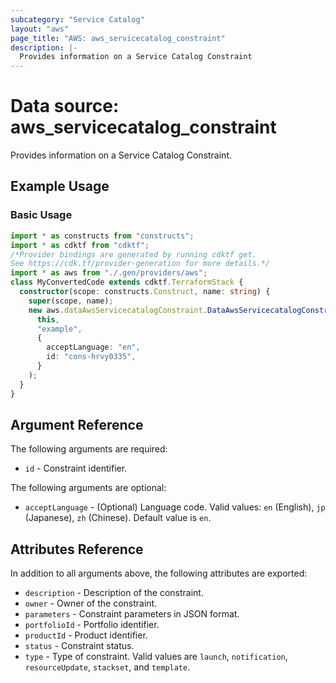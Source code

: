 ```yaml
---
subcategory: "Service Catalog"
layout: "aws"
page_title: "AWS: aws_servicecatalog_constraint"
description: |-
  Provides information on a Service Catalog Constraint
---
```


# Data source: aws_servicecatalog_constraint

Provides information on a Service Catalog Constraint.

## Example Usage

### Basic Usage

```typescript
import * as constructs from "constructs";
import * as cdktf from "cdktf";
/*Provider bindings are generated by running cdktf get.
See https://cdk.tf/provider-generation for more details.*/
import * as aws from "./.gen/providers/aws";
class MyConvertedCode extends cdktf.TerraformStack {
  constructor(scope: constructs.Construct, name: string) {
    super(scope, name);
    new aws.dataAwsServicecatalogConstraint.DataAwsServicecatalogConstraint(
      this,
      "example",
      {
        acceptLanguage: "en",
        id: "cons-hrvy0335",
      }
    );
  }
}

```

## Argument Reference

The following arguments are required:

* `id` - Constraint identifier.

The following arguments are optional:

* `acceptLanguage` - (Optional) Language code. Valid values: `en` (English), `jp` (Japanese), `zh` (Chinese). Default value is `en`.

## Attributes Reference

In addition to all arguments above, the following attributes are exported:

* `description` - Description of the constraint.
* `owner` - Owner of the constraint.
* `parameters` - Constraint parameters in JSON format.
* `portfolioId` - Portfolio identifier.
* `productId` - Product identifier.
* `status` - Constraint status.
* `type` - Type of constraint. Valid values are `launch`, `notification`, `resourceUpdate`, `stackset`, and `template`.

<!-- cache-key: cdktf-0.17.0-pre.15 input-530138b17c1c615a5439f7a5c8e38724218b19ba55fd340c2313e3d058f78295 -->